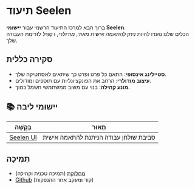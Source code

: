 # **תיעוד Seelen**

ברוך הבא למרכז התיעוד הרשמי עבור **יישומי Seelen**.\
הכלים שלנו נועדו להיות _ניתן להתאמה אישית מאוד_, _מודולרי_, ו _סָגִיל_ לזרימת
העבודה שלך.

## סקירה כללית

- **סטיילינג אינסופי**: התאם כל פרט ופרט כך שיתאים לאסתטיקה שלך.
- **עיצוב מודולרי**: הרחב את הפונקציונליות עם תוספים ומודולים.
- **מונע קהילה**: בנוי עם משוב ממשתמשי חשמל כמוך.

## **📚 יישומי ליבה**

| בַּקָשָׁה                         | תֵאוּר                                  |
| ---------------------------- | ------------------------------------- |
| [Seelen UI](/apps/seelen-ui) | סביבת שולחן עבודה הניתנת להתאמה אישית |

## תְמִיכָה

- [מַחֲלוֹקֶת](https://discord.gg/ABfASx5ZAJ) (תמיכה טכנית וקהילה)
- [Github](https://github.com/Seelen-Inc) (קוד ומעקב אחר ההנפקות)
